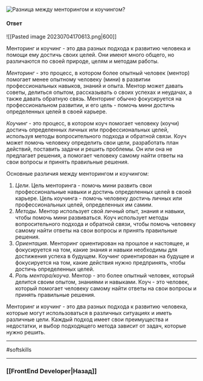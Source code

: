 ![Разница между менторингом и коучингом?](https://youtu.be/DZjIcc6KdjE?t=857)

#### Ответ

![[Pasted image 20230704170613.png|600]]

Менторинг и коучинг - это два разных подхода к развитию человека и помощи ему достичь своих целей. Они имеют много общего, но различаются по своей природе, целям и методам работы.

*Менторинг* - это процесс, в котором более опытный человек (ментор) помогает менее опытному человеку (мини) в развитии профессиональных навыков, знаний и опыта. Ментор может давать советы, делиться опытом, рассказывать о своих успехах и неудачах, а также давать обратную связь. Менторинг обычно фокусируется на профессиональном развитии, и его цель - помочь мини достичь определенных целей в своей карьере.

*Коучинг* - это процесс, в котором коуч помогает человеку (коучи) достичь определенных личных или профессиональных целей, используя методы вопросительного подхода и обратной связи. Коуч может помочь человеку определить свои цели, разработать план действий, поставить задачи и решить проблемы. Он или она не предлагает решения, а помогает человеку самому найти ответы на свои вопросы и принять правильные решения.

Основные различия между менторингом и коучингом:
1. *Цели*. Цель менторинга - помочь мини развить свои профессиональные навыки и достичь определенных целей в своей карьере. Цель коучинга - помочь человеку достичь личных или профессиональных целей, определенных им самим.
2. *Методы*. Ментор использует свой личный опыт, знания и навыки, чтобы помочь мини развиваться. Коуч использует методы вопросительного подхода и обратной связи, чтобы помочь человеку самому найти ответы на свои вопросы и принять правильные решения.
3. *Ориентация*. Менторинг ориентирован на прошлое и настоящее, и фокусируется на том, какие знания и навыки необходимы для достижения успеха в будущем. Коучинг ориентирован на будущее и фокусируется на том, какие действия нужно предпринять, чтобы достичь определенных целей.
4. *Роль ментора/коуча*. Ментор - это более опытный человек, который делится своим опытом, знаниями и навыками. Коуч - это человек, который помогает человеку самому найти ответы на свои вопросы и принять правильные решения.

Менторинг и коучинг - это два разных подхода к развитию человека, которые могут использоваться в различных ситуациях и иметь различные цели. Каждый подход имеет свои преимущества и недостатки, и выбор подходящего метода зависит от задач, которые нужно решить.

___
#softskills 

___

### [[FrontEnd Developer|Назад]]
